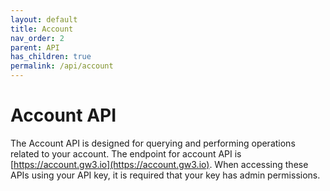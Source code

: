 ```yaml
---
layout: default
title: Account
nav_order: 2
parent: API
has_children: true
permalink: /api/account
---
```


# Account API

The Account API is designed for querying and performing operations related to your account. The endpoint for account API is [https://account.gw3.io](https://account.gw3.io). When accessing these APIs using your API key, it is required that your key has admin permissions. 
